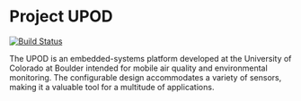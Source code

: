 # Project UPOD

[![Build Status](https://travis-ci.org/DrewMeyersCUboulder/UPOD_Bridge.svg?branch=master)](https://travis-ci.org/DrewMeyersCUboulder/UPOD_Bridge)

The UPOD is an embedded-systems platform developed at the University of Colorado at Boulder intended for mobile air quality and environmental monitoring. The configurable design accommodates a variety of sensors, making it a valuable tool for a multitude of applications.
